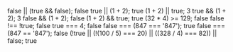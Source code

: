 false || (true && false);   false
true || (1 + 2);    true
(1 + 2) || true;    3
true && (1 + 2);    3
false && (1 + 2);   false
(1 + 2) && true;    true
(32 * 4) >= 129;    false
false !== !true;    false
true === 4;         false
false === (847 === '847');  true
false === (847 == '847');   false
(!true || (!(100 / 5) === 20) || ((328 / 4) === 82)) || false;  true
